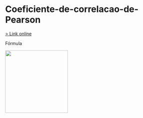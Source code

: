 # Coeficiente-de-correlacao-de-Pearson
<a href="https://coeficiente-de-correlacao-de-pearson.netlify.app/">> Link online</a>
<p>Fórmula</p>
<img height="200" src="https://th.bing.com/th/id/R.2ca1db9bf7b85cd32da6f8ad10f1b045?rik=9w3aGSTCYYwz7A&riu=http%3a%2f%2fwww.statisticshowto.com%2fwp-content%2fuploads%2f2009%2f11%2fpearsons.gif&ehk=HiICEYelKcPmjwjuaVKv8XZgNk4eRw95MAH5hCjm7Ho%3d&risl=&pid=ImgRaw&r=0">
